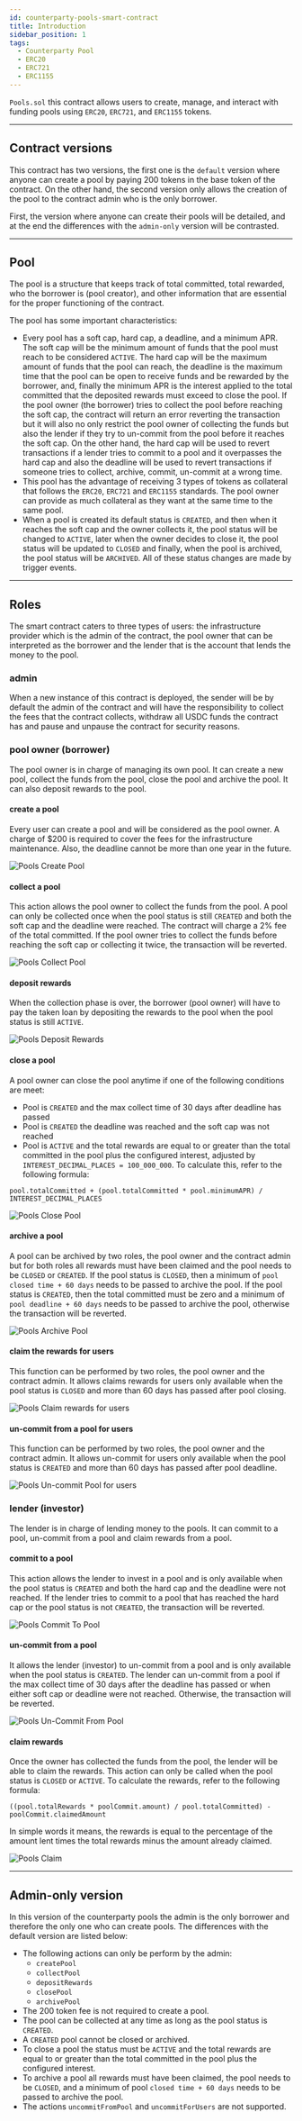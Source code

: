 ```yaml
---
id: counterparty-pools-smart-contract
title: Introduction
sidebar_position: 1
tags:
  - Counterparty Pool
  - ERC20
  - ERC721
  - ERC1155
---
```


`Pools.sol` this contract allows users to create, manage, and interact with funding pools using `ERC20`, `ERC721`, and `ERC1155` tokens.

---

## Contract versions

This contract has two versions, the first one is the `default` version where anyone can create a pool by paying 200 tokens in the base token of the contract. On the other hand, the second version only allows the creation of the pool to the contract admin who is the only borrower.

First, the version where anyone can create their pools will be detailed, and at the end the differences with the `admin-only` version will be contrasted.

---

## Pool

The pool is a structure that keeps track of total committed, total rewarded, who the borrower is (pool creator), and other information that are essential for the proper functioning of the contract.

The pool has some important characteristics:

- Every pool has a soft cap, hard cap, a deadline, and a minimum APR. The soft cap will be the minimum amount of funds that the pool must reach to be considered `ACTIVE`. The hard cap will be the maximum amount of funds that the pool can reach, the deadline is the maximum time that the pool can be open to receive funds and be rewarded by the borrower, and, finally the minimum APR is the interest applied to the total committed that the deposited rewards must exceed to close the pool. If the pool owner (the borrower) tries to collect the pool before reaching the soft cap, the contract will return an error reverting the transaction but it will also no only restrict the pool owner of collecting the funds but also the lender if they try to un-commit from the pool before it reaches the soft cap. On the other hand, the hard cap will be used to revert transactions if a lender tries to commit to a pool and it overpasses the hard cap and also the deadline will be used to revert transactions if someone tries to collect, archive, commit, un-commit at a wrong time.
- This pool has the advantage of receiving 3 types of tokens as collateral that follows the `ERC20`, `ERC721` and `ERC1155` standards. The pool owner can provide as much collateral as they want at the same time to the same pool.
- When a pool is created its default status is `CREATED`, and then when it reaches the soft cap and the owner collects it, the pool status will be changed to `ACTIVE`, later when the owner decides to close it, the pool status will be updated to `CLOSED` and finally, when the pool is archived, the pool status will be `ARCHIVED`. All of these status changes are made by trigger events.

---

## Roles

The smart contract caters to three types of users: the infrastructure provider which is the admin of the contract, the pool owner that can be interpreted as the borrower and the lender that is the account that lends the money to the pool.

### admin

When a new instance of this contract is deployed, the sender will be by default the admin of the contract and will have the responsibility to collect the fees that the contract collects, withdraw all USDC funds the contract has and pause and unpause the contract for security reasons.

### pool owner (borrower)

The pool owner is in charge of managing its own pool. It can create a new pool, collect the funds from the pool, close the pool and archive the pool. It can also deposit rewards to the pool.

#### create a pool

Every user can create a pool and will be considered as the pool owner. A charge of $200 is required to cover the fees for the infrastructure maintenance. Also, the deadline cannot be more than one year in the future.

![Pools Create Pool](/img/flowchart/Pools_createpool.png)

#### collect a pool

This action allows the pool owner to collect the funds from the pool. A pool can only be collected once when the pool status is still `CREATED` and both the soft cap and the deadline were reached. The contract will charge a 2% fee of the total committed. If the pool owner tries to collect the funds before reaching the soft cap or collecting it twice, the transaction will be reverted.

![Pools Collect Pool](/img/flowchart/Pools_collectpool.png)

#### deposit rewards

When the collection phase is over, the borrower (pool owner) will have to pay the taken loan by depositing the rewards to the pool when the pool status is still `ACTIVE`.

![Pools Deposit Rewards](/img/flowchart/Pools_depositrewards.png)

#### close a pool

A pool owner can close the pool anytime if one of the following conditions are meet:

- Pool is `CREATED` and the max collect time of 30 days after deadline has passed
- Pool is `CREATED` the deadline was reached and the soft cap was not reached
- Pool is `ACTIVE` and the total rewards are equal to or greater than the total committed in the pool plus the configured interest, adjusted by `INTEREST_DECIMAL_PLACES = 100_000_000`. To calculate this, refer to the following formula:

```solidity
pool.totalCommitted + (pool.totalCommitted * pool.minimumAPR) / INTEREST_DECIMAL_PLACES
```

![Pools Close Pool](/img/flowchart/Pools_closepool.png)

#### archive a pool

A pool can be archived by two roles, the pool owner and the contract admin but for both roles all rewards must have been claimed and the pool needs to be `CLOSED` or `CREATED`. If the pool status is `CLOSED`, then a minimum of `pool closed time + 60 days` needs to be passed to archive the pool. If the pool status is `CREATED`, then the total committed must be zero and a minimum of `pool deadline + 60 days` needs to be passed to archive the pool, otherwise the transaction will be reverted.

![Pools Archive Pool](/img/flowchart/Pools_archivepool.png)

#### claim the rewards for users

This function can be performed by two roles, the pool owner and the contract admin. It allows claims rewards for users only available when the pool status is `CLOSED` and more than 60 days has passed after pool closing.

![Pools Claim rewards for users](/img/flowchart/Pools_claimforusers.png)

#### un-commit from a pool for users

This function can be performed by two roles, the pool owner and the contract admin. It allows un-commit for users only available when the pool status is `CREATED` and more than 60 days has passed after pool deadline.

![Pools Un-commit Pool for users](/img/flowchart/Pools_uncommitforusers.png)

### lender (investor)

The lender is in charge of lending money to the pools. It can commit to a pool, un-commit from a pool and claim rewards from a pool.

#### commit to a pool

This action allows the lender to invest in a pool and is only available when the pool status is `CREATED` and both the hard cap and the deadline were not reached. If the lender tries to commit to a pool that has reached the hard cap or the pool status is not `CREATED`, the transaction will be reverted.

![Pools Commit To Pool](/img/flowchart/Pools_committopool.png)

#### un-commit from a pool

It allows the lender (investor) to un-commit from a pool and is only available when the pool status is `CREATED`. The lender can un-commit from a pool if the max collect time of 30 days after the deadline has passed or when either soft cap or deadline were not reached. Otherwise, the transaction will be reverted.

![Pools Un-Commit From Pool](/img/flowchart/Pools_uncommitfrompool.png)

#### claim rewards

Once the owner has collected the funds from the pool, the lender will be able to claim the rewards. This action can only be called when the pool status is `CLOSED` or `ACTIVE`. To calculate the rewards, refer to the following formula:

```solidity
((pool.totalRewards * poolCommit.amount) / pool.totalCommitted) - poolCommit.claimedAmount
```

In simple words it means, the rewards is equal to the percentage of the amount lent times the total rewards minus the amount already claimed.

![Pools Claim](/img/flowchart/Pools_claim.png)

---

## Admin-only version

In this version of the counterparty pools the admin is the only borrower and therefore the only one who can create pools. The differences with the default version are listed below:

- The following actions can only be perform by the admin:
  - `createPool`
  - `collectPool`
  - `depositRewards`
  - `closePool`
  - `archivePool`
- The 200 token fee is not required to create a pool.
- The pool can be collected at any time as long as the pool status is `CREATED`.
- A `CREATED` pool cannot be closed or archived.
- To close a pool the status must be `ACTIVE` and the total rewards are equal to or greater than the total committed in the pool plus the configured interest.
- To archive a pool all rewards must have been claimed, the pool needs to be `CLOSED`, and a minimum of pool `closed time + 60 days` needs to be passed to archive the pool.
- The actions `uncommitFromPool` and `uncommitForUsers` are not supported.
